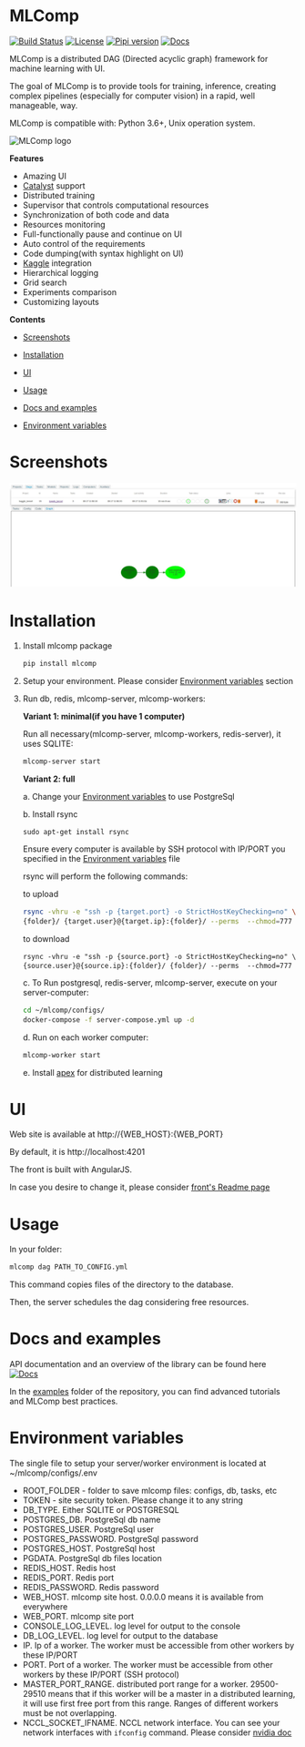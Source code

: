 # MLComp

[![Build Status](https://travis-ci.org/lightforever/mlcomp.svg?branch=master)](https://travis-ci.org/lightforever/mlcomp) 
[![License](https://img.shields.io/github/license/lightforever/mlcomp.svg)](LICENSE)
[![Pipi version](https://img.shields.io/pypi/v/mlcomp.svg)](https://pypi.org/project/mlcomp/)
[![Docs](https://img.shields.io/badge/dynamic/json.svg?label=docs&url=https%3A%2F%2Fpypi.org%2Fpypi%2Fmlcomp%2Fjson&query=%24.info.version&colorB=brightgreen&prefix=v)](https://lightforever.github.io/mlcomp/index.html)

MLComp is a distributed DAG (Directed acyclic graph) framework for machine learning with UI.

The goal of MLComp is to provide tools for training, inference, creating complex pipelines
(especially for computer vision) in a rapid, well manageable, way.

MLComp is compatible with: Python 3.6+, Unix operation system.

![MLComp logo](https://github.com/lightforever/mlcomp/raw/master/mlcomp/server/front/src/assets/img/mlcomp_logo.jpg)

**Features**

- Amazing UI
- [Catalyst](https://github.com/catalyst-team/catalyst) support
- Distributed training
- Supervisor that controls computational resources
- Synchronization of both code and data
- Resources monitoring
- Full-functionally pause and continue on UI
- Auto control of the requirements
- Code dumping(with syntax highlight on UI)
- [Kaggle](https://www.kaggle.com/) integration
- Hierarchical logging
- Grid search
- Experiments comparison
- Customizing layouts

**Contents**

- [Screenshots](#screenshots)

- [Installation](#installation)

- [UI](#ui)

- [Usage](#usage)

- [Docs and examples](#docs-and-examples)

- [Environment variables](#environment-variables)

# Screenshots

![graph](docs/imgs/graph.jpg)

# Installation

1. Install mlcomp package

    ```bash
    pip install mlcomp
    ```

2. Setup your environment. Please consider [Environment variables](#environment-variables) section

3. Run db, redis, mlcomp-server, mlcomp-workers:

    **Variant 1: minimal(if you have 1 computer)**
    
    Run all necessary(mlcomp-server, mlcomp-workers, redis-server), it uses SQLITE:
    
    ```bash
    mlcomp-server start
    ```
   
    **Variant 2: full**
    
    a. Change your [Environment variables](#environment-variables) to use PostgreSql
    
    b. Install rsync
    
    ```.env
    sudo apt-get install rsync
    ```
   
    Ensure every computer is available by SSH protocol with IP/PORT you specified
     in the [Environment variables](#environment-variables) file
     
     rsync will perform the following commands:
     
     to upload
     ```bash
     rsync -vhru -e "ssh -p {target.port} -o StrictHostKeyChecking=no" \
     {folder}/ {target.user}@{target.ip}:{folder}/ --perms  --chmod=777
     ```
     to download
     
     ```.env
     rsync -vhru -e "ssh -p {source.port} -o StrictHostKeyChecking=no" \
     {source.user}@{source.ip}:{folder}/ {folder}/ --perms  --chmod=777
     ```
    
    c. To Run postgresql, redis-server, mlcomp-server, execute on your server-computer:
    
     ```bash
    cd ~/mlcomp/configs/
    docker-compose -f server-compose.yml up -d
    ```
    
    d. Run on each worker computer:
    
    ```bash
    mlcomp-worker start
    ```
   
    e. Install [apex](https://github.com/NVIDIA/apex#quick-start) for distributed learning
    
 # UI
 
Web site is available at http://{WEB_HOST}:{WEB_PORT}

By default, it is http://localhost:4201

The front is built with AngularJS.

In case you desire to change it, please consider [front's Readme page](mlcomp/server/front/README.md)
 
 # Usage
 
In your folder:
 ```bash
mlcomp dag PATH_TO_CONFIG.yml
```

This command copies files of the directory to the database.

Then, the server schedules the dag considering free resources. 
 
# Docs and examples
 
API documentation and an overview of the library can be
 found here [![Docs](https://img.shields.io/badge/dynamic/json.svg?label=docs&url=https%3A%2F%2Fpypi.org%2Fpypi%2Fmlcomp%2Fjson&query=%24.info.version&colorB=brightgreen&prefix=v)](https://lightforever.github.io/mlcomp/index.html)

In the [examples](examples/) folder of the repository, you can find advanced tutorials and MLComp best practices.

# Environment variables

The single file to setup your server/worker environment is located at ~/mlcomp/configs/.env

- ROOT_FOLDER - folder to save mlcomp files: configs, db, tasks, etc
- TOKEN - site security token. Please change it to any string
- DB_TYPE. Either SQLITE or POSTGRESQL
- POSTGRES_DB. PostgreSql db name
- POSTGRES_USER. PostgreSql user
- POSTGRES_PASSWORD. PostgreSql password
- POSTGRES_HOST. PostgreSql host
- PGDATA. PostgreSql db files location
- REDIS_HOST. Redis host
- REDIS_PORT. Redis port
- REDIS_PASSWORD. Redis password
- WEB_HOST. mlcomp site host. 0.0.0.0 means it is available from everywhere
- WEB_PORT. mlcomp site port
- CONSOLE_LOG_LEVEL. log level for output to the console
- DB_LOG_LEVEL. log level for output to the database
- IP. Ip of a worker. The worker must be accessible from other workers by these IP/PORT
- PORT. Port of a worker. The worker must be accessible from other workers by these IP/PORT (SSH protocol)
- MASTER_PORT_RANGE. distributed port range for a worker. 29500-29510 means that if
this worker will be a master in a distributed learning, it will use first free port
from this range. Ranges of different workers must be not overlapping.
- NCCL_SOCKET_IFNAME. NCCL network interface. 
You can see your network interfaces with `ifconfig` command.
 Please consider [nvidia doc](https://docs.nvidia.com/deeplearning/sdk/nccl-developer-guide/docs/env.html)
 